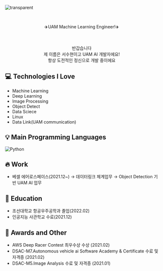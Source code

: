 <p align= "center">

![transparent](https://capsule-render.vercel.app/api?type=transparent&fontColor=703ee5&text=Soohyoen's%20GitHub%20&height=150&fontSize=60&desc=Welcome!&descAlignY=75&descAlign=60)
</p>

<br>

<p align = "center">
✈️UAM Machine Learning Engineer!✈️
</p> 

<br>

<p align= "center">
반갑습니다<br>
제 이름은 서수현이고 UAM AI 개발자에요!<br>
항상 도전적인 정신으로 개발 중이에요<br>
</p>

## 💻 Technologies I Love

- Machine Learning
- Deep Learning
- Image Processing
- Object Detect
- Data Sciece
- Linux
- Data Link(UAM communication)

## 💡 Main Programming Languages
<img alt="Python" src="https://img.shields.io/badge/python%20-%2314354C.svg?&style=for-the-badge&logo=python&logoColor=white"/>

## 🔥 Work

 - 베셀 에어로스페이스(2021.12~)
   → 데이터링크 체계업무
   → Object Detection 기반 UAM AI 업무
   
## 📘 Education

- 조선대학교 항공우주공학과 졸업(2022.02)
- 인공지능 사관학교 수료(2021.12)

## 🙋 Awards and Other

- AWS Deep Racer Contest 최우수상 수상 (2021.02)
- DSAC-M7.Autonomous vehicle ai Software Academy & Certificate 수료 및 자격증 (2021.02)
- DSAC-M5.Image Analysis 수료 및 자격증 (2021.01)


